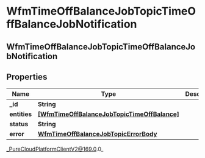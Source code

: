 # WfmTimeOffBalanceJobTopicTimeOffBalanceJobNotification

## WfmTimeOffBalanceJobTopicTimeOffBalanceJobNotification

## Properties

|Name | Type | Description | Notes|
|------------ | ------------- | ------------- | -------------|
| **_id** | **String** |  | [optional] |
| **entities** | [**[WfmTimeOffBalanceJobTopicTimeOffBalance]**]([WfmTimeOffBalanceJobTopicTimeOffBalance]) |  | [optional] |
| **status** | **String** |  | [optional] |
| **error** | [**WfmTimeOffBalanceJobTopicErrorBody**](WfmTimeOffBalanceJobTopicErrorBody) |  | [optional] |



_PureCloudPlatformClientV2@169.0.0_
